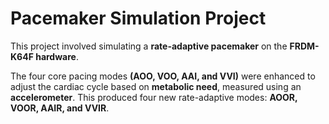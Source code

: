 # Pacemaker Simulation Project

This project involved simulating a **rate-adaptive pacemaker** on the **FRDM-K64F hardware**.

The four core pacing modes **(AOO, VOO, AAI, and VVI)** were enhanced to adjust the cardiac cycle based on **metabolic need**, measured using an **accelerometer**. This produced four new rate-adaptive modes: **AOOR, VOOR, AAIR, and VVIR**.

